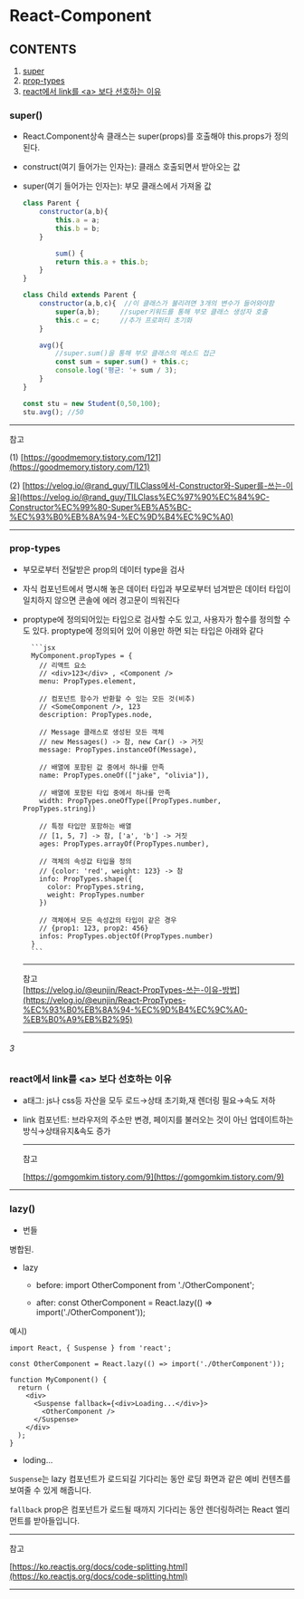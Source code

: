 # React-Component

## CONTENTS
1. [super](#super)
2. [prop-types](#prop-types)
3. [react에서 link를 \<a\> 보다 선호하는 이유](#3)

### super()
    
  - React.Component상속 클래스는 super(props)를 호출해야 this.props가 정의된다.
    
  - construct(여기 들어가는 인자는): 클래스 호출되면서 받아오는 값
    
  - super(여기 들어가는 인자는): 부모 클래스에서 가져올 값
    
    ```jsx
    class Parent {
        constructor(a,b){
            this.a = a;
            this.b = b;
        }
    
    		sum() {
            return this.a + this.b;
        }
    }
    
    class Child extends Parent {
        constructor(a,b,c){  //이 클래스가 불리려면 3개의 변수가 들어와야함
            super(a,b);     //super키워드를 통해 부모 클래스 생성자 호출
            this.c = c;     //추가 프로퍼티 초기화
        }
    
        avg(){
        	//super.sum()을 통해 부모 클래스의 메소드 접근
            const sum = super.sum() + this.c;
            console.log('평균: '+ sum / 3);
        }
    }
    
    const stu = new Student(0,50,100);
    stu.avg(); //50
    ```
    
 ---
    
  참고
    
  (1) [https://goodmemory.tistory.com/121](https://goodmemory.tistory.com/121)
    
  (2) [https://velog.io/@rand_guy/TILClass에서-Constructor와-Super를-쓰는-이유](https://velog.io/@rand_guy/TILClass%EC%97%90%EC%84%9C-Constructor%EC%99%80-Super%EB%A5%BC-%EC%93%B0%EB%8A%94-%EC%9D%B4%EC%9C%A0)
    
 ---
    
### prop-types
    
- 부모로부터 전달받은 prop의 데이터 type을 검사
- 자식 컴포넌트에서 명시해 놓은 데이터 타입과 부모로부터 넘겨받은 데이터 타입이 일치하지 않으면 콘솔에 에러 경고문이 띄워진다
- proptype에 정의되어있는 타입으로 검사할 수도 있고, 사용자가 함수를 정의할 수도 있다. proptype에 정의되어 있어 이용만 하면 되는 타입은 아래와 같다
        
        ```jsx
        MyComponent.propTypes = {
          // 리액트 요소
          // <div>123</div> , <Component />
          menu: PropTypes.element,
        
          // 컴포넌트 함수가 반환할 수 있는 모든 것(비추)
          // <SomeComponent />, 123
          description: PropTypes.node,
        
          // Message 클래스로 생성된 모든 객체
          // new Messages() -> 참, new Car() -> 거짓
          message: PropTypes.instanceOf(Message),
        
          // 배열에 포함된 값 중에서 하나를 만족
          name: PropTypes.oneOf(["jake", "olivia"]),
        
          // 배열에 포함된 타입 중에서 하나를 만족
          width: PropTypes.oneOfType([PropTypes.number, PropTypes.string])
        
          // 특정 타입만 포함하는 배열
          // [1, 5, 7] -> 참, ['a', 'b'] -> 거짓
          ages: PropTypes.arrayOf(PropTypes.number),
        
          // 객체의 속성값 타입을 정의
          // {color: 'red', weight: 123} -> 참
          info: PropTypes.shape({
            color: PropTypes.string,
            weight: PropTypes.number
          })
        
          // 객체에서 모든 속성값의 타입이 같은 경우
          // {prop1: 123, prop2: 456}
          infos: PropTypes.objectOf(PropTypes.number)
        }
        ```
    ---
    
    참고   
    [https://velog.io/@eunjin/React-PropTypes-쓰는-이유-방법](https://velog.io/@eunjin/React-PropTypes-%EC%93%B0%EB%8A%94-%EC%9D%B4%EC%9C%A0-%EB%B0%A9%EB%B2%95)

    ---
###### 3    
### react에서 link를 \<a\> 보다 선호하는 이유  
    
- a태그: js나 css등 자산을 모두 로드→상태 초기화,재 렌더링 필요→속도 저하
    
- link 컴포넌트: 브라우저의 주소만 변경, 페이지를 불러오는 것이 아닌 업데이트하는 방식→상태유지&속도 증가
    
    ---
    참고
    
    [https://gomgomkim.tistory.com/9](https://gomgomkim.tistory.com/9)
---
### lazy()
- 번들
    
병합된.
    
- lazy
    
    - before: import OtherComponent from './OtherComponent';   

    - after: const OtherComponent = React.lazy(() => import('./OtherComponent'));
    
예시)
    
    import React, { Suspense } from 'react';
    
    const OtherComponent = React.lazy(() => import('./OtherComponent'));
    
    function MyComponent() {
      return (
        <div>
          <Suspense fallback={<div>Loading...</div>}>
            <OtherComponent />
          </Suspense>
        </div>
      );
    }
    
- loding...
    
`Suspense`는 lazy 컴포넌트가 로드되길 기다리는 동안 로딩 화면과 같은 예비 컨텐츠를 보여줄 수 있게 해줍니다.
    
`fallback` prop은 컴포넌트가 로드될 때까지 기다리는 동안 렌더링하려는 React 엘리먼트를 받아들입니다.
    
---
    
참고
    
[https://ko.reactjs.org/docs/code-splitting.html](https://ko.reactjs.org/docs/code-splitting.html)
    
---
